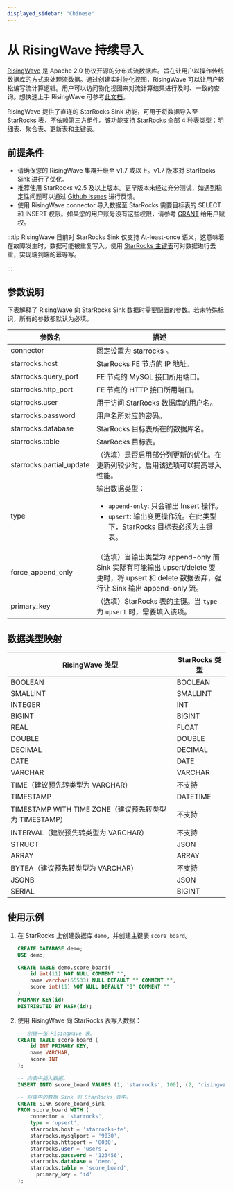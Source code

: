 ```yaml
---
displayed_sidebar: "Chinese"
---
```


# 从 RisingWave 持续导入

[RisingWave](https://docs.risingwave.com/) 是 Apache 2.0 协议开源的分布式流数据库。旨在让用户以操作传统数据库的方式来处理流数据。通过创建实时物化视图，RisingWave 可以让用户轻松编写流计算逻辑。用户可以访问物化视图来对流计算结果进行及时、一致的查询。想快速上手 RisingWave 可参考[此文档](https://docs.risingwave.com/docs/current/get-started/)。

RisingWave 提供了直连的 StarRocks Sink 功能，可用于将数据导入至 StarRocks 表，不依赖第三方组件。该功能支持 StarRocks 全部 4 种表类型：明细表、聚合表、更新表和主键表。

## 前提条件

- 请确保您的 RisingWave 集群升级至 v1.7 或以上。v1.7 版本对 StarRocks Sink 进行了优化。
- 推荐使用 StarRocks v2.5 及以上版本。更早版本未经过充分测试，如遇到稳定性问题可以通过 [Github Issues](https://github.com/risingwavelabs/risingwave/issues) 进行反馈。
- 使用 RisingWave connector 导入数据至 StarRocks 需要目标表的 SELECT 和 INSERT 权限。如果您的用户账号没有这些权限，请参考 [GRANT](https://docs.starrocks.io/zh/docs/sql-reference/sql-statements/account-management/GRANT/) 给用户赋权。

:::tip
RisingWave 目前对 StarRocks Sink 仅支持 At-least-once 语义，这意味着在故障发生时，数据可能被重复写入。使用 [StarRocks 主键表](https://docs.starrocks.io/zh/docs/table_design/table_types/primary_key_table/)可对数据进行去重，实现端到端的幂等写。

:::

## 参数说明

下表解释了 RisingWave 向 StarRocks Sink 数据时需要配置的参数。若未特殊标识，所有的参数都默认为必填。

| 参数名                                                       | 描述                                                         |
| ------------------------------------------------------------ | ------------------------------------------------------------ |
| connector                                                    | 固定设置为 starrocks 。                                      |
| starrocks.host                                               | StarRocks FE 节点的 IP 地址。                                |
| starrocks.query_port                                         | FE 节点的 MySQL 接口所用端口。                               |
| starrocks.http_port                                          | FE 节点的 HTTP 接口所用端口。                                |
| starrocks.user                                               | 用于访问 StarRocks 数据库的用户名。                          |
| starrocks.password                                           | 用户名所对应的密码。                                         |
| starrocks.database                                           | StarRocks 目标表所在的数据库名。                             |
| starrocks.table                                              | StarRocks 目标表。                                           |
| starrocks.partial_update                                     | （选填）是否启用部分列更新的优化。在更新列较少时，启用该选项可以提高导入性能。 |
| type                                                         | 输出数据类型：<ul><li>`append-only`: 只会输出 Insert 操作。</li><li>`upsert`: 输出变更操作流。在此类型下，StarRocks 目标表必须为主键表。</li></ul>            |
| force_append_only                                            | （选填）当输出类型为 append-only 而 Sink 实际有可能输出 upsert/delete 变更时，将 upsert 和 delete 数据丢弃，强行让 Sink 输出 append-only 流。 |
| primary_key                                                  | （选填）StarRocks 表的主键。当 `type` 为 `upsert` 时，需要填入该项。 |

## 数据类型映射

| RisingWave 类型                                       | StarRocks 类型 |
| ----------------------------------------------------- | -------------- |
| BOOLEAN                                               | BOOLEAN        |
| SMALLINT                                              | SMALLINT       |
| INTEGER                                               | INT            |
| BIGINT                                                | BIGINT         |
| REAL                                                  | FLOAT          |
| DOUBLE                                                | DOUBLE         |
| DECIMAL                                               | DECIMAL        |
| DATE                                                  | DATE           |
| VARCHAR                                               | VARCHAR        |
| TIME（建议预先转类型为 VARCHAR）                         | 不支持         |
| TIMESTAMP                                             | DATETIME       |
| TIMESTAMP WITH TIME ZONE（建议预先转类型为 TIMESTAMP）     | 不支持         |
| INTERVAL（建议预先转类型为 VARCHAR）                      | 不支持         |
| STRUCT                                                | JSON           |
| ARRAY                                                 | ARRAY          |
| BYTEA（建议预先转类型为 VARCHAR）                     | 不支持         |
| JSONB                                                 | JSON           |
| SERIAL                                                | BIGINT         |

## 使用示例

1. 在 StarRocks 上创建数据库 `demo`，并创建主键表 `score_board`。

   ```sql
   CREATE DATABASE demo;
   USE demo;

   CREATE TABLE demo.score_board(
       id int(11) NOT NULL COMMENT "",
       name varchar(65533) NULL DEFAULT "" COMMENT "",
       score int(11) NOT NULL DEFAULT "0" COMMENT ""
   )
   PRIMARY KEY(id)
   DISTRIBUTED BY HASH(id);
   ```

2. 使用 RisingWave 向 StarRocks 表写入数据：

   ```sql
   -- 创建一张 RisingWave 表。
   CREATE TABLE score_board (
       id INT PRIMARY KEY,
       name VARCHAR,
       score INT
   );
   
   -- 向表中插入数据。
   INSERT INTO score_board VALUES (1, 'starrocks', 100), (2, 'risingwave', 100);

   -- 将表中的数据 Sink 到 StarRocks 表中。
   CREATE SINK score_board_sink
   FROM score_board WITH (
       connector = 'starrocks',
       type = 'upsert',
       starrocks.host = 'starrocks-fe',
       starrocks.mysqlport = '9030',
       starrocks.httpport = '8030',
       starrocks.user = 'users',
       starrocks.password = '123456',
       starrocks.database = 'demo',
       starrocks.table = 'score_board',
         primary_key = 'id'
   );
   ```
